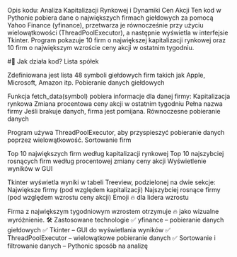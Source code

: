 Opis kodu:
Analiza Kapitalizacji Rynkowej i Dynamiki Cen Akcji
Ten kod w Pythonie pobiera dane o największych firmach giełdowych za pomocą Yahoo Finance (yfinance), przetwarza je równocześnie przy użyciu wielowątkowości (ThreadPoolExecutor), a następnie wyświetla w interfejsie Tkinter. Program pokazuje 10 firm o największej kapitalizacji rynkowej oraz 10 firm o największym wzroście ceny akcji w ostatnim tygodniu.

#📌 Jak działa kod?
Lista spółek

Zdefiniowana jest lista 48 symboli giełdowych firm takich jak Apple, Microsoft, Amazon itp.
Pobieranie danych giełdowych

Funkcja fetch_data(symbol) pobiera informacje dla danej firmy:
Kapitalizacja rynkowa
Zmiana procentowa ceny akcji w ostatnim tygodniu
Pełna nazwa firmy
Jeśli brakuje danych, firma jest pomijana.
Równoczesne pobieranie danych

Program używa ThreadPoolExecutor, aby przyspieszyć pobieranie danych poprzez wielowątkowość.
Sortowanie firm

Top 10 największych firm według kapitalizacji rynkowej
Top 10 najszybciej rosnących firm według procentowej zmiany ceny akcji
Wyświetlenie wyników w GUI

Tkinter wyświetla wyniki w tabeli Treeview, podzielonej na dwie sekcje:
Największe firmy (pod względem kapitalizacji)
Najszybciej rosnące firmy (pod względem wzrostu ceny akcji)
Emoji 🔥 dla lidera wzrostu

Firma z największym tygodniowym wzrostem otrzymuje 🔥 jako wizualne wyróżnienie.
🛠 Zastosowane technologie
✅ yfinance – pobieranie danych giełdowych
✅ Tkinter – GUI do wyświetlania wyników
✅ ThreadPoolExecutor – wielowątkowe pobieranie danych
✅ Sortowanie i filtrowanie danych – Pythonic sposób na analizę
